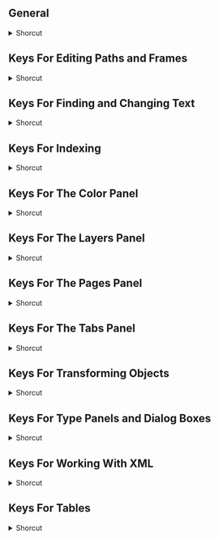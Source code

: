 ## General
<details>
           <summary>Shorcut</summary>

Shortcut | Description
------------ | -------------
, [comma] | Apply color | 
\- | Delete anchor point tool | 
. [period] | Apply gradient | 
/ | Apply no color | 
= | Add anchor point tool | 
\ | Line tool | 
A | Direct selection tool | 
C | Scissors tool | 
Cmd + Control + Tab | Toggle selection and direct selection tool | 
Cmd + Spacebar | Temporarily selects zoom in tool | 
E | Free transform tool | 
F | Rectangle frame tool | 
G | Gradient tool | 
H | Hand tool | 
I | Eyedropper tool | 
J | Toggle between formatting affects container and formatting affects text | 
K | Measure tool | 
L | Ellipse tool | 
M | Rectangle tool | 
N | Pencil tool (note tool) | 
O | Shear tool | 
P | Pen tool | 
Q | Frame grid tool (vertical) | 
R | Rotate tool | 
S | Scale tool | 
Shift + C | Convert direction point tool | 
Shift + G | Gradient feather tool | 
Shift + P | Page tool | 
Shift + T | Type on a path tool | 
Shift + X | Swap fill and stroke | 
T | Type tool | 
U | Gap tool | 
V | Selection tool | 
W | Switch between normal view and preview mode | 
X | Toggle fill and stroke | 
Y | Frame grid tool (horizontal) | 
Z | Zoom tool | 

</details>

## Keys For Editing Paths and Frames
<details>
           <summary>Shorcut</summary>

Shortcut | Description
------------ | -------------
Cmd + F10 | Display the stroke panel | 
Option | Temporarily switch between add anchor point and delete anchor point tool | 
Pen tool + Shift | Keep pen tool selected when pointer is over path or anchor point | 
Pen tool + Spacebar | Move anchor point and handles while drawing | 
Scissors tool + Option | Temporarily select add anchor point tool | 

</details>

## Keys For Finding and Changing Text
<details>
           <summary>Shorcut</summary>

Shortcut | Description
------------ | -------------
Cmd + F1 | Insert selected text into find what box | 
Cmd + F2 | Insert selected text into change to box | 
Cmd + F3 | Replace selection with change to text | 
Shift + F1 | Insert selected text into find what box and finds next | 
Shift + F2 | Find next occurrence of find what text | 

</details>

## Keys For Indexing
<details>
           <summary>Shorcut</summary>

Shortcut | Description
------------ | -------------
Cmd + 7 | Open index entry dialog box | 
Shift + Cmd + Option + [ | Create index entry without dialog box(alphanumeric only) | 
Shift + Cmd + Option + ] | Create proper name index entry (last name, first name) | 

</details>

## Keys For The Color Panel
<details>
           <summary>Shorcut</summary>

Shortcut | Description
------------ | -------------
Option + Click color bar | Select a color for the nonactive fill or stroke | 
Shift + Click color bar | Switch between color modes (CMYK, RGB, LAB) | 
Shift + Drag slider | Move color sliders in tandem | 

</details>

## Keys For The Layers Panel
<details>
           <summary>Shorcut</summary>

Shortcut | Description
------------ | -------------
Cmd + Click create new layer | Add new layer below selected layer | 
Cmd + Option + Shift + Click create new layer | Add new layer to the top of the layer list and open new layer dialog box | 
Option + Click create new layer | Add new layer and open new layer dialog box | 
Option + Click layer | Select all objects on layer | 
Option + Drag small square to new layer | Copy selection to new layer | 
Shift+Cmd + Click create new layer | Add new layer to the top of the layer list | 

</details>

## Keys For The Pages Panel
<details>
           <summary>Shorcut</summary>

Shortcut | Description
------------ | -------------
Cmd + Click create new page button | Create master page | 
Option + Click master | Apply master to selected page | 
Option + Click new page button | Display Insert pages dialog box | 
Option + Click the master you want to base the selected master on | Base another master page on selected master | 
Shift + Cmd + P | Add new page after last page | 

</details>

## Keys For The Tabs Panel
<details>
           <summary>Shorcut</summary>

Shortcut | Description
------------ | -------------
Option + Click tab | Switch between alignment options | 
Shift + Cmd + T | Activate tabs panel | 

</details>

## Keys For Transforming Objects
<details>
           <summary>Shorcut</summary>

Shortcut | Description
------------ | -------------
Cmd + , | Decrease scale by 1% | 
Cmd + . | Increase scale by 1% | 
Cmd + Option + , | Decrease scale by 5% | 
Cmd + Option + . | Increase scale by 5% | 
Cmd + Option + Shift + Z | Switch image from high quality display to Fast Display | 
Selection tool + Cmd + Drag | Resize frame and content | 
Selection tool + Shift + Cmd + Drag | Resize frame and content proportionately | 

</details>

## Keys For Type Panels and Dialog Boxes
<details>
           <summary>Shorcut</summary>

Shortcut | Description
------------ | -------------
Cmd + Option + T | Activate paragraph panel | 
Cmd + T | Activate character panel | 
Option + Cmd + J | Open paragraph rules dialog box | 
Option + Cmd + K | Open keep options dialog box | 
Option + Cmd + Shift + J | Open justification dialog box | 

</details>

## Keys For Working With XML
<details>
           <summary>Shorcut</summary>

Shortcut | Description
------------ | -------------
Cmd + Left Arrow | Go to previous validation error | 
Cmd + Right Arrow | Go to next validation error | 
Down Arrow | Move XML selection down | 
End | Select last XML node | 
Home | Select first XML node | 
Shift + Down Arrow | Extend XML selection down | 
Shift + End | Extend selection to last XML node | 
Shift + Home | Extend selection to first XML node | 
Shift + Up Arrow | Extend XML selection up | 
Up Arrow | Move XML selection up | 

</details>

## Keys For Tables
<details>
           <summary>Shorcut</summary>

Shortcut | Description
------------ | -------------
Down Arrow | Move down one cell | 
Esc | Toggle between text selection and cell selection | 
Left Arrow | Move left one cell | 
Page Down | Move to last row in frame | 
Page Up | Move to first row in frame | 
Right Arrow | Move right one cell | 
Shift + Down Arrow | Select cell below the current cell | 
Shift + Enter (numeric keypad) | Start row on next frame | 
Shift + Up Arrow | Select cell above the current cell | 
Up Arrow | Move up one cell | 
</details>

